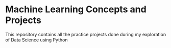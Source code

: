# Machine Learning Concepts and Projects

This repository contains all the practice projects done during my exploration of Data Science using Python
